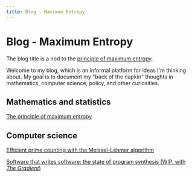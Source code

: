 ```yaml
---
title: Blog - Maximum Entropy
---
```


# Blog - Maximum Entropy

<span class="marginnote">The blog title is a nod to the [principle of maximum entropy](posts/2019-01-01-maximum-entropy.html).</span>

Welcome to my blog, which is an informal platform for ideas I'm thinking about.  My goal is to document my "back of the napkin" thoughts in mathematics, computer science, policy, and other curiosities.


## Mathematics and statistics

[The principle of maximum entropy](posts/2019-01-01-maximum-entropy.html)

## Computer science

[Efficient prime counting with the Meissel-Lehmer algorithm](posts/2016-12-23-prime-counting.html)

[Software that writes software: the state of program synthesis (WIP, with _The Gradient_)](https://thegradient.pub/p/577a122d-df49-4e1f-8dc3-324f5c784236/)


